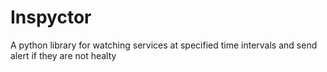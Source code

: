 # Inspyctor
A python library for watching services at specified time intervals and send alert if they are not healty
